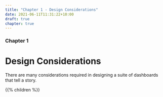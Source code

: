```yaml
---
title: "Chapter 1 - Design Considerations"
date: 2021-06-11T11:31:22+10:00
draft: true
chapter: true
---
```


### Chapter 1
# Design Considerations

There are many considerations required in designing a suite of dashboards that tell a story.

{{% children %}}